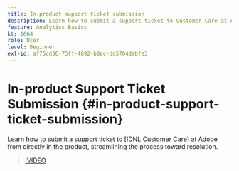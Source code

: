```yaml
---
title: In-product support ticket submission
description: Learn how to submit a support ticket to Customer Care at Adobe from directly in the product, streamlining the process toward resolution.
feature: Analytics Basics
kt: 1664
role: User
level: Beginner
exl-id: af75cd36-75ff-4892-b8ec-dd5704dabfe3
---
```

# In-product Support Ticket Submission {#in-product-support-ticket-submission}

Learn how to submit a support ticket to [!DNL Customer Care] at Adobe from directly in the product, streamlining the process toward resolution.

>[!VIDEO](https://video.tv.adobe.com/v/23133/?quality=12&learn=on)
